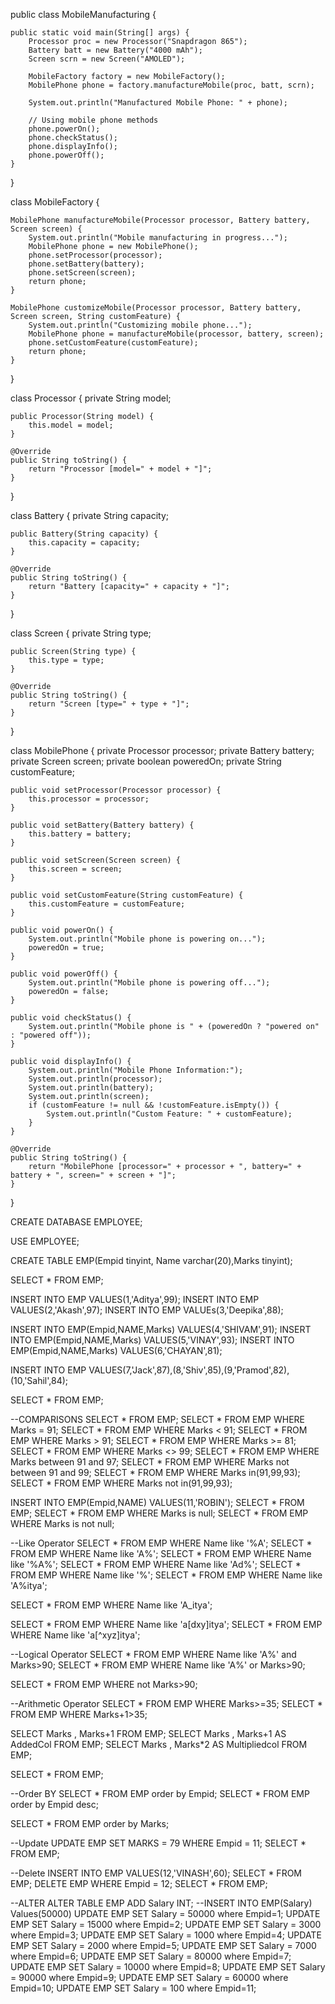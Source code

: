 public class MobileManufacturing {

    public static void main(String[] args) {
        Processor proc = new Processor("Snapdragon 865");
        Battery batt = new Battery("4000 mAh");
        Screen scrn = new Screen("AMOLED");

        MobileFactory factory = new MobileFactory();
        MobilePhone phone = factory.manufactureMobile(proc, batt, scrn);

        System.out.println("Manufactured Mobile Phone: " + phone);

        // Using mobile phone methods
        phone.powerOn();
        phone.checkStatus();
        phone.displayInfo();
        phone.powerOff();
    }
}

class MobileFactory {

    MobilePhone manufactureMobile(Processor processor, Battery battery, Screen screen) {
        System.out.println("Mobile manufacturing in progress...");
        MobilePhone phone = new MobilePhone();
        phone.setProcessor(processor);
        phone.setBattery(battery);
        phone.setScreen(screen);
        return phone;
    }

    MobilePhone customizeMobile(Processor processor, Battery battery, Screen screen, String customFeature) {
        System.out.println("Customizing mobile phone...");
        MobilePhone phone = manufactureMobile(processor, battery, screen);
        phone.setCustomFeature(customFeature);
        return phone;
    }
}

class Processor {
    private String model;

    public Processor(String model) {
        this.model = model;
    }

    @Override
    public String toString() {
        return "Processor [model=" + model + "]";
    }
}

class Battery {
    private String capacity;

    public Battery(String capacity) {
        this.capacity = capacity;
    }

    @Override
    public String toString() {
        return "Battery [capacity=" + capacity + "]";
    }
}

class Screen {
    private String type;

    public Screen(String type) {
        this.type = type;
    }

    @Override
    public String toString() {
        return "Screen [type=" + type + "]";
    }
}

class MobilePhone {
    private Processor processor;
    private Battery battery;
    private Screen screen;
    private boolean poweredOn;
    private String customFeature;

    public void setProcessor(Processor processor) {
        this.processor = processor;
    }

    public void setBattery(Battery battery) {
        this.battery = battery;
    }

    public void setScreen(Screen screen) {
        this.screen = screen;
    }

    public void setCustomFeature(String customFeature) {
        this.customFeature = customFeature;
    }

    public void powerOn() {
        System.out.println("Mobile phone is powering on...");
        poweredOn = true;
    }

    public void powerOff() {
        System.out.println("Mobile phone is powering off...");
        poweredOn = false;
    }

    public void checkStatus() {
        System.out.println("Mobile phone is " + (poweredOn ? "powered on" : "powered off"));
    }

    public void displayInfo() {
        System.out.println("Mobile Phone Information:");
        System.out.println(processor);
        System.out.println(battery);
        System.out.println(screen);
        if (customFeature != null && !customFeature.isEmpty()) {
            System.out.println("Custom Feature: " + customFeature);
        }
    }

    @Override
    public String toString() {
        return "MobilePhone [processor=" + processor + ", battery=" + battery + ", screen=" + screen + "]";
    }
}





CREATE DATABASE EMPLOYEE;

USE EMPLOYEE;

CREATE TABLE EMP(Empid tinyint, Name varchar(20),Marks tinyint);

SELECT * FROM EMP;

INSERT INTO EMP VALUES(1,'Aditya',99);
INSERT INTO EMP VALUES(2,'Akash',97);
INSERT INTO EMP VALUEs(3,'Deepika',88);

INSERT INTO EMP(Empid,NAME,Marks) VALUES(4,'SHIVAM',91);
INSERT INTO EMP(Empid,NAME,Marks) VALUES(5,'VINAY',93);
INSERT INTO EMP(Empid,NAME,Marks) VALUES(6,'CHAYAN',81);

INSERT INTO EMP VALUES(7,'Jack',87),(8,'Shiv',85),(9,'Pramod',82),(10,'Sahil',84);

SELECT * FROM EMP;

--COMPARISONS
SELECT * FROM EMP;
SELECT * FROM EMP WHERE Marks = 91;
SELECT * FROM EMP WHERE Marks < 91;
SELECT * FROM EMP WHERE Marks > 91;
SELECT * FROM EMP WHERE Marks >= 81;
SELECT * FROM EMP WHERE Marks <> 99;
SELECT * FROM EMP WHERE Marks between 91 and 97;
SELECT * FROM EMP WHERE Marks not between 91 and 99;
SELECT * FROM EMP WHERE Marks in(91,99,93);
SELECT * FROM EMP WHERE Marks not in(91,99,93);

INSERT INTO EMP(Empid,NAME) VALUES(11,'ROBIN');
SELECT * FROM EMP;
SELECT * FROM EMP WHERE Marks is null;
SELECT * FROM EMP WHERE Marks is not null;


--Like Operator
SELECT * FROM EMP WHERE Name like '%A';
SELECT * FROM EMP WHERE Name like 'A%';
SELECT * FROM EMP WHERE Name like '%A%';
SELECT * FROM EMP WHERE Name like 'Ad%';
SELECT * FROM EMP WHERE Name like '%';
SELECT * FROM EMP WHERE Name like 'A%itya';

SELECT * FROM EMP WHERE Name like 'A_itya';

SELECT * FROM EMP WHERE Name like 'a[dxy]itya';
SELECT * FROM EMP WHERE Name like 'a[^xyz]itya';

--Logical Operator
SELECT * FROM EMP WHERE Name like 'A%' and Marks>90;
SELECT * FROM EMP WHERE Name like 'A%' or Marks>90;

SELECT * FROM EMP WHERE not Marks>90;

--Arithmetic Operator
SELECT * FROM EMP WHERE Marks>=35;
SELECT * FROM EMP WHERE Marks+1>35;

SELECT Marks , Marks+1 FROM EMP;
SELECT Marks , Marks+1 AS AddedCol FROM EMP;
SELECT Marks , Marks*2 AS Multipliedcol FROM EMP;

SELECT * FROM EMP;

--Order BY
SELECT * FROM EMP order by Empid;
SELECT * FROM EMP order by Empid desc;

SELECT * FROM EMP order by Marks;

--Update
UPDATE EMP SET MARKS = 79 WHERE Empid = 11;
SELECT * FROM EMP;

--Delete
INSERT INTO EMP VALUES(12,'VINASH',60);
SELECT * FROM EMP;
DELETE EMP WHERE Empid = 12;
SELECT * FROM EMP;

--ALTER
ALTER TABLE EMP ADD Salary INT;
--INSERT INTO EMP(Salary) Values(50000)
UPDATE EMP SET Salary = 50000 where Empid=1;
UPDATE EMP SET Salary = 15000 where Empid=2;
UPDATE EMP SET Salary = 3000 where Empid=3;
UPDATE EMP SET Salary = 1000 where Empid=4;
UPDATE EMP SET Salary = 2000 where Empid=5;
UPDATE EMP SET Salary = 7000 where Empid=6;
UPDATE EMP SET Salary = 80000 where Empid=7;
UPDATE EMP SET Salary = 10000 where Empid=8;
UPDATE EMP SET Salary = 90000 where Empid=9;
UPDATE EMP SET Salary = 60000 where Empid=10;
UPDATE EMP SET Salary = 100 where Empid=11;


